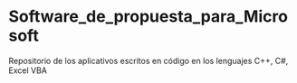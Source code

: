 # Software_de_propuesta_para_Microsoft
Repositorio de los aplicativos escritos en código en los lenguajes C++, C#, Excel VBA 
